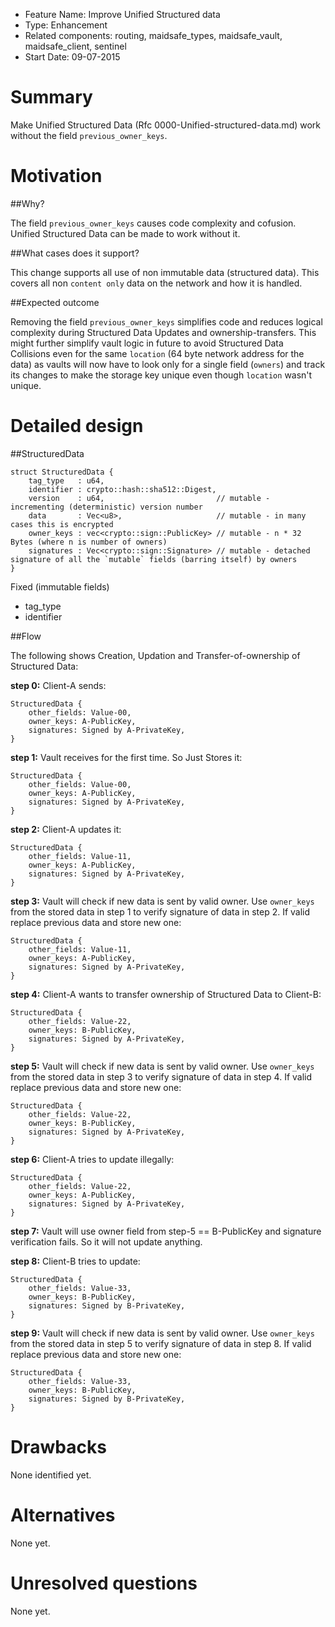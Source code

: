 - Feature Name: Improve Unified Structured  data 
- Type: Enhancement
- Related components: routing, maidsafe_types, maidsafe_vault, maidsafe_client, sentinel
- Start Date: 09-07-2015

# Summary

Make Unified Structured Data (Rfc 0000-Unified-structured-data.md) work without the field `previous_owner_keys`.

# Motivation

##Why?

The field `previous_owner_keys` causes code complexity and cofusion. Unified Structured Data can be made to work without it.

##What cases does it support?

This change supports all use of non immutable data (structured data). This covers all non `content only` data on the network and how it is handled.

##Expected outcome

Removing the field `previous_owner_keys` simplifies code and reduces logical complexity during Structured Data Updates and ownership-transfers. This might further simplify vault logic in future to avoid Structured Data Collisions even for the same `location` (64 byte network address for the data) as vaults will now have to look only for a single field (`owners`) and track its changes to make the storage key unique even though `location` wasn't unique.

# Detailed design

##StructuredData

```
struct StructuredData {
    tag_type   : u64,
    identifier : crypto::hash::sha512::Digest,
    version    : u64,                         // mutable - incrementing (deterministic) version number
    data       : Vec<u8>,                     // mutable - in many cases this is encrypted
    owner_keys : vec<crypto::sign::PublicKey> // mutable - n * 32 Bytes (where n is number of owners)
    signatures : Vec<crypto::sign::Signature> // mutable - detached signature of all the `mutable` fields (barring itself) by owners
}
```

Fixed (immutable fields)
- tag_type
- identifier

##Flow

The following shows Creation, Updation and Transfer-of-ownership of Structured Data:

**step 0:**
Client-A sends:
```
StructuredData {
    other_fields: Value-00,
    owner_keys: A-PublicKey,
    signatures: Signed by A-PrivateKey,
}
```
 
**step 1:**
Vault receives for the first time. So Just Stores it:
```
StructuredData {
    other_fields: Value-00,
    owner_keys: A-PublicKey,
    signatures: Signed by A-PrivateKey,
}
```
 
**step 2:**
Client-A updates it:
```
StructuredData {
    other_fields: Value-11,
    owner_keys: A-PublicKey,
    signatures: Signed by A-PrivateKey,
}
```
 
**step 3:**
Vault will check if new data is sent by valid owner. Use `owner_keys` from the stored data in step 1 to verify signature of data in step 2. If valid replace previous data and store new one:
```
StructuredData {
    other_fields: Value-11,
    owner_keys: A-PublicKey,
    signatures: Signed by A-PrivateKey,
}
```
 
**step 4:**
Client-A wants to transfer ownership of Structured Data to Client-B:
```
StructuredData {
    other_fields: Value-22,
    owner_keys: B-PublicKey,
    signatures: Signed by A-PrivateKey,
}
```
 
**step 5:**
Vault will check if new data is sent by valid owner. Use `owner_keys` from the stored data in step 3 to verify signature of data in step 4. If valid replace previous data and store new one:
```
StructuredData {
    other_fields: Value-22,
    owner_keys: B-PublicKey,
    signatures: Signed by A-PrivateKey,
}
```
 
**step 6:**
Client-A tries to update illegally:
```
StructuredData {
    other_fields: Value-22,
    owner_keys: A-PublicKey,
    signatures: Signed by A-PrivateKey,
}
```
 
**step 7:**
Vault will use owner field from step-5 == B-PublicKey and signature verification fails. So it will not update anything.
 
**step 8:**
Client-B tries to update:
```
StructuredData {
    other_fields: Value-33,
    owner_keys: B-PublicKey,
    signatures: Signed by B-PrivateKey,
}
```
 
**step 9:**
Vault will check if new data is sent by valid owner. Use `owner_keys` from the stored data in step 5 to verify signature of data in step 8. If valid replace previous data and store new one:
```
StructuredData {
    other_fields: Value-33,
    owner_keys: B-PublicKey,
    signatures: Signed by B-PrivateKey,
}
```

# Drawbacks
None identified yet.

# Alternatives
None yet.

# Unresolved questions
None yet.
